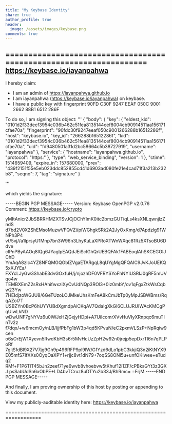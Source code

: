 ```yaml
---
title: "My Keybase Identity"
share: true
author_profile: true
header:
  image: /assets/images/keybase.png
comments: true
---
```


==================================================================
https://keybase.io/iayanpahwa
--------------------------------------------------------------------

I hereby claim:

  * I am an admin of https://iayanpahwa.github.io
  * I am iayanpahwa (https://keybase.io/iayanpahwa) on keybase.
  * I have a public key with fingerprint 90FD C30F 9247 EEAF 050C  9001 2662 88B1 6512 286F

To do so, I am signing this object:
'''
{
  "body": {
    "key": {
      "eldest_kid": "0101d2f33decf3954c036b462c51fea8135144cef8004cb90914511aa156171cfae70a",
      "fingerprint": "90fdc30f9247eeaf050c9001266288b16512286f",
      "host": "keybase.io",
      "key_id": "266288b16512286f",
      "kid": "0101d2f33decf3954c036b462c51fea8135144cef8004cb90914511aa156171cfae70a",
      "uid": "fd9480501a31d2bc58664c5b38727919",
      "username": "iayanpahwa"
    },
    "service": {
      "hostname": "iayanpahwa.github.io",
      "protocol": "https:"
    },
    "type": "web_service_binding",
    "version": 1
  },
  "ctime": 1514659409,
  "expire_in": 157680000,
  "prev": "439f2151f55e5eb023ddc852855cd41d6903ad080fe21e4cad71f3a213b232b8",
  "seqno": 7,
  "tag": "signature"
}

'''

which yields the signature:

-----BEGIN PGP MESSAGE-----
Version: Keybase OpenPGP v2.0.76
Comment: https://keybase.io/crypto

yMItAnicrZJbSBRRHMZXTSvJCjOChYImK0itc2bmzGUTiqLs4ksXNLqwnjlzZndS
d7bd2V0X2ShEMsoMuzwVFQVZi/piWGhgkSRk2A2JyOxKmg/d7Apdzlg91WNPh3P4
vt/5vj//a1lprsyU1Mnp7bn3W96n3LhyKuLaXPRoXTWnWXqc81Rz5XTsoBU6Ddve
clPnPByAAOq8IQg6JYagIpEAQdJEiScIGhQrUEBQFAk1FABEoqlAhSKCEGOIJChD
YmAqA8zlc4YZ8NFQMGQGbIZVgaETARgqL8qUYgMgQFQAIC9JvKJoUEKQ5xXJYEa/
FXYcLJyGw3ShabE3dvGOxfuH/j/njozhDF0VFRYSYoFhNYIUSRIJ0gRF5mUVqo4w
TEMBXEmZ2sRxHAhifwxziXyOvUdNQp3ROl3+0iz0mbY/ov1qFgxZtkWsCqbw23Yw
7HEIdjzoWGJU8/6GeTUzoLOJMkeUhsKmFeA8kCmJbTp0yMpJSBWBms/RqqAZol7T
USBZYn0BcP6hUYYUBdXgmdpAiCKqAV7QdaIgXkGI6CLUJRUIWAcKMCgPqUiwLkND
wDwUNF7gNYVz6u0IWJxHZjGxjyHDpi+A7UiIcomrXVvHuVIyXRnpqc6muTInTv2z
f7dqx/+w6mcmOy/nLB/IjjfPbFg1bW3p4qd5KPvuN/eC2pxmVLSzP+NpRqiw9cen
o6sOrEjW1Xyevn5RwdKbH3s6r5MvHcUzZpH2w92n0jrejp5epDxrTl6n7qPLPoRf
7gIjSfdBl9X27V7jg9Gh9p496RFP9pl9lW/GfYzd6dLo1pbC3kkjiQ3n2iKtNYX9
E05mfS7IfXXs0OyqOaXPY1+rjjc8vt1dN79+7oqSS8ONl5u+unfOKIwee+eTudq2
RMf+F1P6TlT45bJn2zeef71ye6wvb8vhoebvw5tKhuf12i1ZF/cPBksGYt3z3GXJ
psSabUdSn6xObPE+LD4bvTCruz8uDTYu2b33J/BhRmc=
=FrjM
-----END PGP MESSAGE-----

And finally, I am proving ownership of this host by posting or
appending to this document.

View my publicly-auditable identity here: https://keybase.io/iayanpahwa

==================================================================

